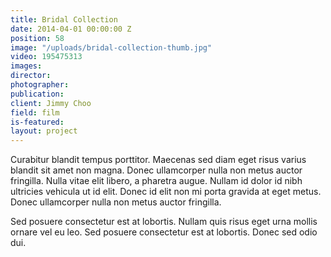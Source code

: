 ```yaml
---
title: Bridal Collection
date: 2014-04-01 00:00:00 Z
position: 58
image: "/uploads/bridal-collection-thumb.jpg"
video: 195475313
images: 
director: 
photographer: 
publication: 
client: Jimmy Choo
field: film
is-featured: 
layout: project
---
```


Curabitur blandit tempus porttitor. Maecenas sed diam eget risus varius blandit sit amet non magna. Donec ullamcorper nulla non metus auctor fringilla. Nulla vitae elit libero, a pharetra augue. Nullam id dolor id nibh ultricies vehicula ut id elit. Donec id elit non mi porta gravida at eget metus. Donec ullamcorper nulla non metus auctor fringilla.

Sed posuere consectetur est at lobortis. Nullam quis risus eget urna mollis ornare vel eu leo. Sed posuere consectetur est at lobortis. Donec sed odio dui.